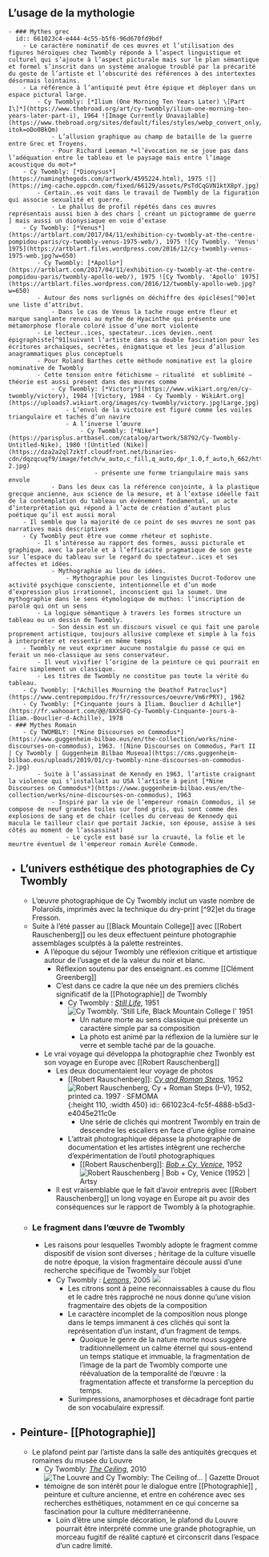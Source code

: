 ## L’usage de la mythologie
	- ### Mythes grec
	  id:: 661023c4-e444-4c55-b5f6-96d670fd9bdf
		- Le caractère nominatif de ces œuvres et l’utilisation des figures héroïques chez Twombly réponde à l’aspect linguistique et culturel qui s’ajoute à l’aspect picturale mais sur le plan sémantique et formel s’inscrit dans un système analogue troublé par la précarité du geste de l’artiste et l’obscurité des références à des intertextes désormais lointains.
		- La référence à l’antiquité peut être épique et déployer dans un espace pictural large.
			- Cy Twombly: [*Ilium (One Morning Ten Years Later) \[Part I\]*](https://www.thebroad.org/art/cy-twombly/ilium-one-morning-ten-years-later-part-i), 1964 ![Image Currently Unavailable](https://www.thebroad.org/sites/default/files/styles/webp_convert_only/public/art/twombly_ilium.jpg.webp?itok=oDo0BkQm)
				- L’allusion graphique au champ de bataille de la guerre entre Grec et Troyens.
				- Pour Richard Leeman *«l’évocation ne se joue pas dans l’adéquation entre le tableau et le paysage mais entre l’image acoustique du mot»*
		- Cy Twombly: [*Dionysus*](https://namingthegods.com/artwork/4595224.html), 1975 ![](https://img-cache.oppcdn.com/fixed/66129/assets/PsTdCqGVN1ktX8pY.jpg)
			- Certain..es voit dans le travail de Twombly de la figuration qui associe sexualité et guerre.
				- Le phallus de profil répétés dans ces œuvres représentais aussi bien à des chars [ créant un pictogramme de guerre ] mais aussi un dionysiaque en voie d’extase
		- Cy Twombly: [*Venus*](https://artblart.com/2017/04/11/exhibition-cy-twombly-at-the-centre-pompidou-paris/cy-twombly-venus-1975-web/), 1975 ![Cy Twombly. 'Venus' 1975](https://artblart.files.wordpress.com/2016/12/cy-twombly-venus-1975-web.jpg?w=650)
			- Cy Twombly: [*Apollo*](https://artblart.com/2017/04/11/exhibition-cy-twombly-at-the-centre-pompidou-paris/twombly-apollo-web/), 1975 ![Cy Twombly. 'Apollo' 1975](https://artblart.files.wordpress.com/2016/12/twombly-apollo-web.jpg?w=650)
			- Autour des noms surlignés on déchiffre des épiclèses[^90]et une liste d’attribut.
				- Dans le cas de Venus la tache rouge entre fleur et marque sanglante renvoi au mythe de Hyacinthe qui présente une métamorphose florale coloré issue d’une mort violente
			- Le lecteur..ices, spectateur..ices devien..nent épigraphiste[^91]suivant l’artiste dans sa double fascination pour les écritures archaïques, secrètes, énigmatique et les jeux d’allusion anagrammatiques plus conceptuels
			- Pour Roland Barthes cette méthode nominative est la gloire nominative de Twombly
			- Cette tension entre fétichisme – ritualité  et sublimité – théorie est aussi présent dans des œuvres comme
				- Cy Twombly: [*Victory*](https://www.wikiart.org/en/cy-twombly/victory), 1984 ![Victory, 1984 - Cy Twombly - WikiArt.org](https://uploads7.wikiart.org/images/cy-twombly/victory.jpg!Large.jpg)
					- L’envol de la victoire est figuré comme les voiles triangulaire et tachés d’un navire
					- A l’inverse l’œuvre
						- Cy Twombly: [*Nike*](https://parisplus.artbasel.com/catalog/artwork/58792/Cy-Twombly-Untitled-Nike), 1980 ![Untitled (Nike)](https://dza2a2ql7zktf.cloudfront.net/binaries-cdn/dqzqcuqf9/image/fetch/w_auto,c_fill,q_auto,dpr_1.0,f_auto,h_662/https://d2u3kfwd92fzu7.cloudfront.net/catalog/artwork/gallery/1149/CT_P_29.002.L-2.jpg)
							- présente une forme triangulaire mais sans envole
				- Dans les deux cas la référence conjointe, à la plastique grecque ancienne, aux science de la mesure, et à l’extase idéelle fait de la contemplation du tableau un événement fondamental, un acte d’interprétation qui répond à l’acte de création d’autant plus poétique qu’il est aussi moral
		- Il semble que la majorité de ce point de ses œuvres ne sont pas narratives mais descriptives
		- Cy Twombly peut être vue comme rhéteur et sophiste.
			- Il s’intéresse au rapport des formes, aussi picturale et graphique, avec la parole et à l’efficacité pragmatique de son geste sur l’espace du tableau sur le regard du spectateur..ices et ses affectes et idées.
				- Mythographie au lieu de idées.
					- Mythographie pour les linguistes Ducrot-Todorov une activité psychique consciente, intentionnelle et d’un mode d’expression plus irrationnel, inconscient qui la soumet. Une mythographie dans le sens étymologique de muthos: l’inscription de parole qui ont un sens
			- La logique sémantique à travers les formes structure un tableau ou un dessin de Twombly.
				- Son dessin est un discours visuel ce qui fait une parole proprement artistique, toujours allusive complexe et simple à la fois à interpréter et ressentir en même temps
		- Twombly ne veut exprimer aucune nostalgie du passé ce qui en ferait un néo-classique au sens conservateur.
			- Il veut vivifier l’origine de la peinture ce qui pourrait en faire simplement un classique.
			- Les titres de Twombly ne constitue pas toute la vérité du tableau.
		- Cy Twombly: [*Achilles Mourning the Deathof Patroclus*](https://www.centrepompidou.fr/fr/ressources/oeuvre/Vm6rPRY), 1962
		- Cy Twombly: [*Cinquante jours à Iliam. Bouclier d Achille*](https://fr.wahooart.com/@@/8XXSFQ-Cy-Twombly-Cinquante-jours-à-Iliam.-Bouclier-d-Achille), 1978
	- ### Mythes Romain
		- Cy TWOMBLY: [*Nine Discourses on Commodus*](https://www.guggenheim-bilbao.eus/en/the-collection/works/nine-discourses-on-commodus), 1963. ![Nine Discourses on Commodus, Part II | Cy Twombly | Guggenheim Bilbao Museoa](https://cms.guggenheim-bilbao.eus/uploads/2019/01/cy-twombly-nine-discourses-on-commodus-2.jpg)
			- Suite à l’assassinat de Kenndy en 1963, l’artiste craignant la violence qui s’installait au USA l’artiste à peint [*Nine Discourses on Commodus*](https://www.guggenheim-bilbao.eus/en/the-collection/works/nine-discourses-on-commodus), 1963
				- Inspiré par la vie de l’empereur romain Commodus, il se compose de neuf grandes toiles sur fond gris, qui sont comme des explosions de sang et de chair (celles du cerveau de Kennedy qui macula le tailleur clair que portait Jackie, son épouse, assise à ses côtés au moment de l’assassinat)
					- Le cycle est basé sur la cruauté, la folie et le meurtre éventuel de l'empereur romain Aurèle Commode.
- ## L’univers esthétique des photographies de Cy Twombly
	- L’œuvre photographique de Cy Twombly inclut un vaste nombre de Polaroïds, imprimés avec la technique du dry-print [^92]et du tirage Fresson.
	- Suite à l’été passer au [[Black Mountain College]] avec [[Robert Rauschenberg]] ou les deux effectuent peinture photographie assemblages sculptés à la palette restreintes.
		- A l’époque du séjour Twombly une réflexion critique et artistique autour de l’usage et de la valeur du noir et blanc.
			- Réflexion soutenu par des enseignant..es comme [[Clément Greenberg]]
			- C’est dans ce cadre la que née un des premiers clichés significatif de la [[Photographie]] de Twombly
				- Cy Twombly : [*Still Life*](https://artblart.com/2017/04/11/exhibition-cy-twombly-at-the-centre-pompidou-paris/still-life-black-mountain-1-web/), 1951 ![Cy Twombly. 'Still Life, Black Mountain College I' 1951](https://artblart.files.wordpress.com/2016/12/still-life-black-mountain-1-web.jpg?w=650)
					- Un nature morte au sens classique qui présente un caractère simple par sa composition
					- La photo est animé par la réflexion de la lumière sur le verre et semble taché par de la gouache.
		- Le vrai voyage qui développa la photographie chez Twonbly est son voyage en Europe avec [[Robert Rauschenberg]]
			- Les deux documentaient leur voyage de photos
				- [[Robert Rauschenberg]]: [*Cy and Roman Steps*](https://www.sfmoma.org/artwork/98.297.A-E/), 1952 ![Robert Rauschenberg, Cy + Roman Steps (I–V), 1952, printed ca. 1997 · SFMOMA](https://sfmoma-media-dev.s3.us-west-1.amazonaws.com/www-media/2018/05/18114625/CY_98.297.A-E.jpg){:height 110, :width 450}
				  id:: 661023c4-fc5f-4888-b5d3-e4045e211c0e
					- Une série de clichés qui montrent Twombly en train de descendre les escaliers en face d’une église romaine
				- L’attrait photographique dépasse la photographie de documentation et les artistes intègrent une recherche d’expérimentation de l’outil photographiques
					- [[Robert Rauschenberg]]: [*Bob + Cy, Venice*](https://www.artsy.net/artwork/robert-rauschenberg-bob-plus-cy-venice), 1952 ![Robert Rauschenberg | Bob + Cy, Venice (1952) | Artsy](https://d7hftxdivxxvm.cloudfront.net/?height=788&quality=85&resize_to=fit&src=https%3A%2F%2Fd32dm0rphc51dk.cloudfront.net%2FEodeI0e-tFQu-Xmi7KgVcg%2Fnormalized.jpg&width=799)
			- Il est vraisemblable que le fait d’avoir entrepris avec [[Robert Rauschenberg]] un long voyage en Europe ait pu avoir des conséquences sur le rapport de Twombly à la photographie.
	- ### Le fragment dans l’œuvre de Twombly
		- Les raisons pour lesquelles Twombly adopte le fragment comme dispositif de vision sont diverses ; héritage de la culture visuelle de notre époque, la vision fragmentaire découle aussi d’une recherche spécifique de Twombly sur l’objet
			- Cy Twombly : [*Lemons*](https://www.frieze.com/article/cy-twombly), 2005 ![](https://static.frieze.com/files/inline-images/editorial-articles-22-twombly-lemons-gaeta-2005-copy-2-0.png)
				- Les citrons sont à peine reconnaissables à cause du flou et le cadre très rapproché ne nous donne qu’une vision fragmentaire des objets de la composition
				- Le caractère incomplet de la composition nous plonge dans le temps immanent à ces clichés qui sont la représentation d’un instant, d’un fragment de temps.
					- Quoique le genre de la nature morte nous suggère traditionnellement un calme éternel qui sous-entend un temps statique et immuable, la fragmentation de l’image de la part de Twombly comporte une réévaluation de la temporalité de l’œuvre : la fragmentation affecte et transforme la perception du temps.
				- Surimpressions, anamorphoses et décadrage font partie de son vocabulaire expressif.
- ## Peinture- [[Photographie]]
	- Le plafond peint par l’artiste dans la salle des antiquités grecques et romaines du musée du Louvre
		- Cy Twombly: [*The Ceiling*](https://presse.louvre.fr/accord-entre-la-fondation-cy-twombly-et-letablissement-public-du-musee-du-louvre-concernant-loeuvre-monumentale-ithe-ceiling-i/), 2010 ![The Louvre and Cy Twombly: The Ceiling of... | Gazette Drouot](https://medias.gazette-drouot.com/prod/medias/mediatheque/71375.jpg)
		- témoigne de son intérêt pour le dialogue entre [[Photographie]] , peinture et culture ancienne, et entre en cohérence avec ses recherches esthétiques, notamment en ce qui concerne sa fascination pour la culture méditerranéenne.
			- Loin d’être une simple décoration, le plafond du Louvre pourrait être interprété comme une grande photographie, un morceau fugitif de réalité capturé et circonscrit dans l’espace d’un cadre limité.